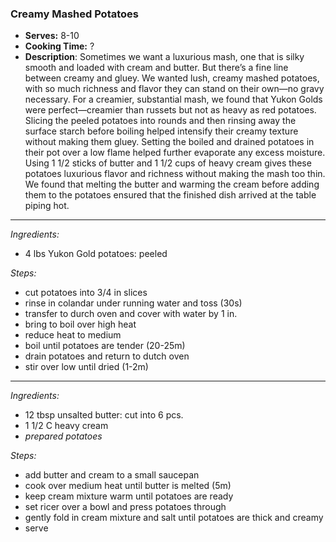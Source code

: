 ### Creamy Mashed Potatoes

* **Serves:** 8-10
* **Cooking Time:** ?
* **Description**: 
 Sometimes we want a luxurious mash, one that is silky smooth and loaded with cream and butter. But there’s a fine line between creamy and gluey. We wanted lush, creamy mashed potatoes, with so much richness and flavor they can stand on their own—no gravy necessary.
 For a creamier, substantial mash, we found that Yukon Golds were perfect—creamier than russets but not as heavy as red potatoes. Slicing the peeled potatoes into rounds and then rinsing away the surface starch before boiling helped intensify their creamy texture without making them gluey. Setting the boiled and drained potatoes in their pot over a low flame helped further evaporate any excess moisture. Using 1 1/2 sticks of butter and 1 1/2 cups of heavy cream gives these potatoes luxurious flavor and richness without making the mash too thin. We found that melting the butter and warming the cream before adding them to the potatoes ensured that the finished dish arrived at the table piping hot.

 
-----
*Ingredients:*
* 4 lbs Yukon Gold potatoes: peeled

*Steps:*
* cut potatoes into 3/4 in slices
* rinse in colandar under running water and toss (30s)
* transfer to durch oven and cover with water by 1 in.
* bring to boil over high heat
* reduce heat to medium
* boil until potatoes are tender (20-25m)
* drain potatoes and return to dutch oven
* stir over low until dried (1-2m)


-----
*Ingredients:*
* 12 tbsp unsalted butter: cut into 6 pcs.
* 1 1/2 C heavy cream
* *prepared potatoes*

*Steps:*
* add butter and cream to a small saucepan
* cook over medium heat until butter is melted (5m)
* keep cream mixture warm until potatoes are ready
* set ricer over a bowl and press potatoes through
* gently fold in cream mixture and salt until potatoes are thick and creamy
* serve

